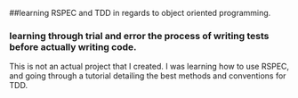##learning RSPEC and TDD in regards to object oriented programming.
### learning through trial and error the process of writing tests before actually writing code.
This is not an actual project that I created.  I was learning how to use RSPEC, and going through a tutorial detailing the best methods and conventions for TDD.
